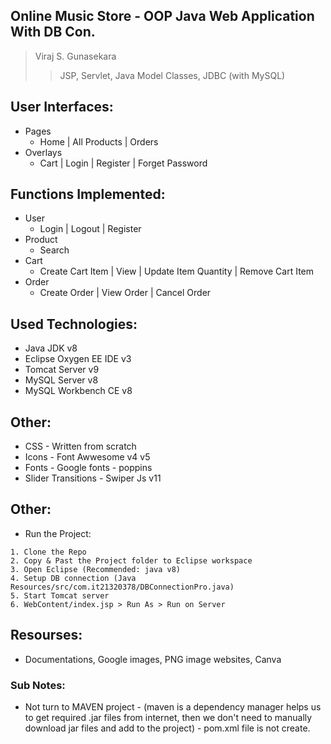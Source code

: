 ## Online Music Store - OOP Java Web Application With DB Con.
>Viraj S. Gunasekara
>
>>JSP, Servlet, Java Model Classes, JDBC (with MySQL)

## User Interfaces:
* Pages
  * Home | All Products | Orders
* Overlays
  * Cart | Login | Register | Forget Password

## Functions Implemented:
* User
    * Login | Logout | Register
* Product
    * Search
* Cart
    * Create Cart Item | View | Update Item Quantity | Remove Cart Item
* Order
    * Create Order | View Order | Cancel Order

## Used Technologies:
* Java JDK v8
* Eclipse Oxygen EE IDE v3
* Tomcat Server v9
* MySQL Server  v8
* MySQL Workbench CE v8

## Other:
* CSS      - Written from scratch
* Icons    - Font Awwesome v4 v5
* Fonts    - Google fonts - poppins
* Slider Transitions - Swiper Js v11

## Other:
* Run the Project:
```
1. Clone the Repo
2. Copy & Past the Project folder to Eclipse workspace
3. Open Eclipse (Recommended: java v8)
4. Setup DB connection (Java Resources/src/com.it21320378/DBConnectionPro.java)
5. Start Tomcat server
6. WebContent/index.jsp > Run As > Run on Server
```

## Resourses:
* Documentations, Google images, PNG image websites, Canva

### Sub Notes:
* Not turn to MAVEN project - (maven is a dependency manager helps us to get required .jar files from internet, then we don't need to manually download jar files and add to the project) - pom.xml file is not create.

